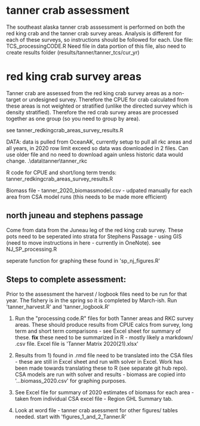 # tanner crab assessment 

The southeast alaska tanner crab asssessment is performed on both the red king crab and the tanner crab survey areas. Analysis is different for each of these surveys, so instructions should be followed for each.
Use file: TCS_processingCODE.R
Need file in data portion of this file, also need to create results folder (results/tanner/tanner_tcs/cur_yr)


# red king crab survey areas
Tanner crab are assessed from the red king crab survey areas as a non-target or undesigned survey. Therefore the CPUE for crab calculated from these areas is not weighted or stratified (unlike the directed survey which is density stratified). Therefore the red crab survey areas are processed together as one group (so you need to group by area). 

see tanner_redkingcrab_areas_survey_results.R

DATA: data is pulled from OceanAK, currently setup to pull all rkc areas and all years, in 2020 row limit exceed so data was downloaded in 2 files. Can use older file and no need to download again unless historic data would change.
.\data\tanner\tanner_rkc

R code for CPUE and short/long term trends:
tanner_redkingcrab_areas_survey_results.R


Biomass file -
tanner_2020_biomassmodel.csv - udpated manually for each area from CSA model runs (this needs to be made more efficient)

## north juneau and stephens passage
Come from data from the Juneau leg of the red king crab survey. These pots need to be seperated into strata for Stephens Passage - using GIS (need to move instructions in here - currently in OneNote). 
see NJ_SP_processing.R

seperate function for graphing these found in 'sp_nj_figures.R'


## Steps to complete assessment:
Prior to the assessment the harvest / logbook files need to be run for that year. The fishery is in the spring so it is completed by March-ish.
Run 'tanner_harvest.R' and 'tanner_logbook.R'

1) Run the "processing code.R" files for both Tanner areas and RKC survey areas.
These should produce results from CPUE calcs from survey, long term and short term comparisons - see Excel sheet for summary of these.
**fix** these need to be summarized in R - mostly likely a markdown/ .csv file.
Excel file is 'Tanner Matrix 2020(21).xlsx'

2) Results from 1) found in .rmd file need to be translated into the CSA files - these are still in Excel sheet and run with solver in Excel. Work has been made towards translating these to R (see separate git hub repo). 
CSA models are run with solver and results - biomass are copied into '...biomass_2020.csv' for graphing purposes.

3) See Excel file for summary of 2020 estimates of biomass for each area - taken from individual CSA excel file - Region GHL Summary tab.

4) Look at word file - tanner crab asessment for other figures/ tables needed. start with 'figures_1_and_2_Tanner.R'